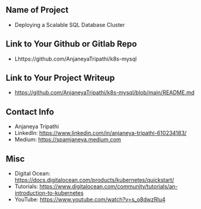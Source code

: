 ## Name of Project 
* Deploying a Scalable SQL Database Cluster  
 
## Link to Your Github or Gitlab Repo
* Lhttps://github.com/AnjaneyaTripathi/k8s-mysql

## Link to Your Project Writeup
* https://github.com/AnjaneyaTripathi/k8s-mysql/blob/main/README.md

## Contact Info
* Anjaneya Tripathi
* LinkedIn: https://www.linkedin.com/in/anjaneya-tripathi-610234183/
* Medium: https://spamjaneya.medium.com

## Misc 
* Digital Ocean: https://docs.digitalocean.com/products/kubernetes/quickstart/
* Tutorials: https://www.digitalocean.com/community/tutorials/an-introduction-to-kubernetes
* YouTube: https://www.youtube.com/watch?v=s_o8dwzRlu4